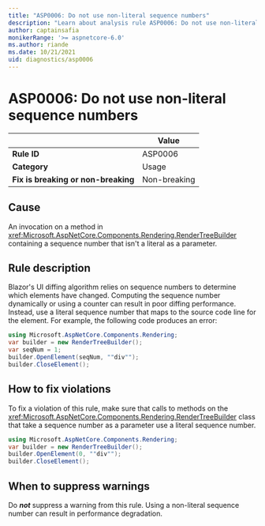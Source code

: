 ```yaml
---
title: "ASP0006: Do not use non-literal sequence numbers"
description: "Learn about analysis rule ASP0006: Do not use non-literal sequence numbers"
author: captainsafia
monikerRange: '>= aspnetcore-6.0'
ms.author: riande
ms.date: 10/21/2021
uid: diagnostics/asp0006
---
```

# ASP0006: Do not use non-literal sequence numbers

| | Value |
|-|-|
| **Rule ID** |ASP0006|
| **Category** |Usage|
| **Fix is breaking or non-breaking** |Non-breaking|

## Cause

An invocation on a method in <xref:Microsoft.AspNetCore.Components.Rendering.RenderTreeBuilder> containing a sequence number that isn't a literal as a parameter.

## Rule description

Blazor's UI diffing algorithm relies on sequence numbers to determine which elements have changed. Computing the sequence number dynamically or using a counter can result in poor diffing performance. Instead, use a literal sequence number that maps to the source code line for the element. For example, the following code produces an error:

```csharp
using Microsoft.AspNetCore.Components.Rendering;
var builder = new RenderTreeBuilder();
var seqNum = 1;
builder.OpenElement(seqNum, ""div"");
builder.CloseElement();
```

## How to fix violations

To fix a violation of this rule, make sure that calls to methods on the <xref:Microsoft.AspNetCore.Components.Rendering.RenderTreeBuilder> class that take a sequence number as a parameter use a literal sequence number.

```csharp
using Microsoft.AspNetCore.Components.Rendering;
var builder = new RenderTreeBuilder();
builder.OpenElement(0, ""div"");
builder.CloseElement();
```

## When to suppress warnings

Do ***not*** suppress a warning from this rule. Using a non-literal sequence number can result in performance degradation.
